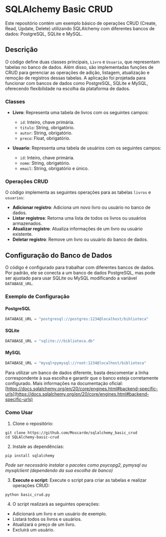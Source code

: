 # SQLAlchemy Basic CRUD

Este repositório contém um exemplo básico de operações CRUD (Create, Read, Update, Delete) utilizando SQLAlchemy com diferentes bancos de dados: PostgreSQL, SQLite e MySQL.

## Descrição

O código define duas classes principais, `Livro` e `Usuario`, que representam tabelas no banco de dados. Além disso, são implementadas funções de CRUD para gerenciar as operações de adição, listagem, atualização e remoção de registros dessas tabelas. A aplicação foi projetada para funcionar com bancos de dados como PostgreSQL, SQLite e MySQL, oferecendo flexibilidade na escolha da plataforma de dados.

### Classes

- **Livro**: Representa uma tabela de livros com os seguintes campos:
  - `id`: Inteiro, chave primária.
  - `titulo`: String, obrigatório.
  - `autor`: String, obrigatório.
  - `preco`: Float, obrigatório.

- **Usuario**: Representa uma tabela de usuários com os seguintes campos:
  - `id`: Inteiro, chave primária.
  - `nome`: String, obrigatório.
  - `email`: String, obrigatório e único.

### Operações CRUD

O código implementa as seguintes operações para as tabelas `livros` e `usuarios`:

- **Adicionar registro**: Adiciona um novo livro ou usuário no banco de dados.
- **Listar registros**: Retorna uma lista de todos os livros ou usuários armazenados.
- **Atualizar registro**: Atualiza informações de um livro ou usuário existente.
- **Deletar registro**: Remove um livro ou usuário do banco de dados.

## Configuração do Banco de Dados

O código é configurado para trabalhar com diferentes bancos de dados. Por padrão, ele se conecta a um banco de dados PostgreSQL, mas pode ser ajustado para usar SQLite ou MySQL modificando a variável `DATABASE_URL`.

### Exemplo de Configuração

#### PostgreSQL

```python
DATABASE_URL = "postgresql://postgres:1234@localhost/biblioteca"
```

#### SQLite

```python
DATABASE_URL = "sqlite:///biblioteca.db"
```

#### MySQL

```python
DATABASE_URL = "mysql+pymysql://root:1234@localhost/biblioteca"
```
Para utilizar um banco de dados diferente, basta descomentar a linha correspondente à sua escolha e garantir que o banco esteja corretamente configurado.
Mais informações na documentação oficial: 
[https://docs.sqlalchemy.org/en/20/core/engines.html#backend-specific-urls](https://docs.sqlalchemy.org/en/20/core/engines.html#backend-specific-urls)

### Como Usar

1. Clone o repositório:
```
git clone https://github.com/Moscarde/sqlalchemy_basic_crud
cd SQLAlchemy-basic-crud
```

2. Instale as dependências:
```
pip install sqlalchemy
```
_Pode ser necessário instalar o pacotes como psycopg2, pymysql ou mysqlclient (dependendo da sua escolha de banco)_

3. **Execute o script:** Execute o script para criar as tabelas e realizar operações CRUD:

```
python basic_crud.py
```

4. O script realizará as seguintes operações:

- Adicionará um livro e um usuário de exemplo.
- Listará todos os livros e usuários.
- Atualizará o preço de um livro.
- Excluirá um usuário.